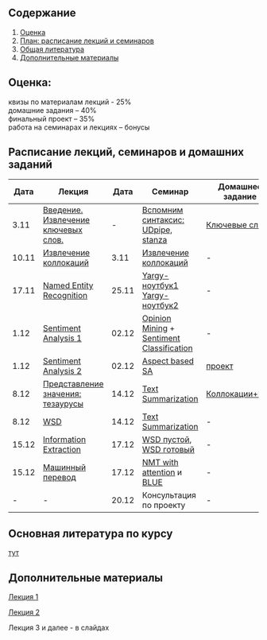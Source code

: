 ## Содержание
1. [Оценка](#score)
2. [План: расписание лекций и семинаров](#sched)
3. [Общая литература](#ref)
4. [Дополнительные материалы](#add)

## Оценка:<br><a name="score"/>
квизы по материалам лекций - 25%<br>
домашние задания – 40% <br>
финальный проект – 35%<br>
работа на семинарах и лекциях – бонусы<br>

## Расписание лекций, семинаров и домашних заданий<a name="sched"/>
|Дата|Лекция|Дата|Семинар|Домашнее задание|Дедлайн|
|-|-|-|-|-|-|
|3.11|[Введение. Извлечение ключевых слов.](Slides/1_Keywords.ipynb)|-|[Вспомним синтаксис: UDpipe, stanza](seminar/1_Keywords.ipynb)|[Ключевые слова](hw/hw1.md)|18.11 23:59мск|
|10.11|[Извлечение коллокаций](Slides/2_Collocations.ipynb)|3.11|[Извлечение коллокаций](Slides/1_Parsing_Collocations.ipynb)|-|-|
|17.11|[Named Entity Recognition](Slides/3_NER.ipynb)|25.11|[Yargy-ноутбук1](https://colab.research.google.com/drive/1qzf4Oa_nI2aB-dPHgBC4-nTjkFQiU6ft?usp=sharing) [Yargy-ноутбук2](https://colab.research.google.com/drive/1BSuvHgeoARGEgGrDDBElCMIMAPWGA-WK?usp=sharing)|-|-|
|1.12|[Sentiment Analysis 1](Slides/7_Sentiment.ipynb)|02.12| [Opinion Mining](https://github.com/named-entity/hse-nlp/blob/master/4th_year/seminar/6_Opinion_Mining.ipynb) + [Sentiment Classification](https://colab.research.google.com/drive/1D0JEK_p2LJuF_Hd35QJ2PlujFB87bQUp?usp=sharing)|-|-|
|1.12|[Sentiment Analysis 2](Slides/8_Sentiment.ipynb)|02.12|[Aspect based SA](https://colab.research.google.com/drive/1TfMaNkB-8fjnjZuEdVtgrIwHtL9Bi4x8)|[проект](https://docs.google.com/document/d/1eqTKOC3aJzA8TZphVE4Legw7CSGtvSgRpq-YuUkV8HM/edit?usp=sharing)||
|8.12|[Представление значения: тезаурусы](Slides/4_Thesauri.ipynb)|14.12|[Text Summarization](https://colab.research.google.com/drive/1HQJYCF5pHI7o1MHqqPbU4y92WoZd-Ynr?usp=sharing)|[Коллокации+NER](hw/hw2.md)|17.12 23:59мск|
|8.12|[WSD](Slides/5_WSD.ipynb)|14.12|[Text Summarization](https://colab.research.google.com/drive/1HQJYCF5pHI7o1MHqqPbU4y92WoZd-Ynr?usp=sharing)|-|
|15.12|[Information Extraction](Slides/8-information-extraction.pptx)|17.12|[WSD пустой](https://colab.research.google.com/drive/1mYGpAt_9c3pvun6ulPPcbMyGUzqZFhW8?usp=sharing), [WSD готовый](https://colab.research.google.com/drive/1N62NG-apwwzRqMXWkYnLZxCyLTpHYXnM?usp=sharing)|-|-|
|15.12|[Машинный перевод](Slides/mt.pptx)|17.12| [NMT with attention](https://colab.research.google.com/drive/127wCxPjeEDKMdQNA3Wa-0xkJ2-d-NqfB#scrollTo=t-fPYP_9K8xa)  и [BLUE](https://colab.research.google.com/drive/19HMaWE7fH0X-XjwePW3EKXvJm1MOh2EY?usp=sharing)|-|-|
|-|-|20.12|Консультация по проекту|-|-|

## Основная литература по курсу<a name="ref"/>
[тут](References.md)

## Дополнительные материалы<a name="add"/>
[Лекция 1](Notes/1.md)

[Лекция 2](Notes/2.md)

Лекция 3 и далее - в слайдах
